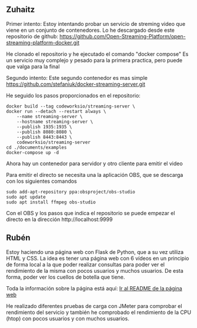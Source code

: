 ## Zuhaitz
Primer intento:
Estoy intentando probar un servicio de streming video que viene en un conjunto de contenedores. Lo he descargado desde este repositorio de github: 
https://github.com/Open-Streaming-Platform/open-streaming-platform-docker.git

He clonado el repositorio y he ejecutado el comando "docker compose" 
Es un servicio muy complejo y pesado para la primera practica, pero puede que valga para la final

Segundo intento:
Este segundo contenedor es mas simple
https://github.com/stefaniuk/docker-streaming-server.git

He seguido los pasos proporcionados en el repositorio: 

```
docker build --tag codeworksio/streaming-server \
docker run --detach --restart always \
    --name streaming-server \
    --hostname streaming-server \
    --publish 1935:1935 \
    --publish 8080:8080 \
    --publish 8443:8443 \
    codeworksio/streaming-server
cd ./documents/examples
docker-compose up -d
```
Ahora hay un contenedor para servidor y otro cliente para emitir el video

Para emitir el directo se necesita una la aplicación OBS, que se descarga con los siguientes comandos
```
sudo add-apt-repository ppa:obsproject/obs-studio
sudo apt update
sudo apt install ffmpeg obs-studio
```
Con el OBS y los pasos que indica el repositorio se puede empezar el directo en la dirección http://localhost:9999

## Rubén
Estoy haciendo una página web con Flask de Python, que a su vez utiliza HTML y CSS. La idea es tener una página web con 6 vídeos en un principio de forma local a la que poder realizar consultas para poder ver el rendimiento de la misma con pocos usuarios y muchos usuarios. De esta forma, poder ver los cuellos de botella que tiene.

Toda la información sobre la página está aquí:
[Ir al README de la página web](Webpage/README.md)

He realizado diferentes pruebas de carga con JMeter para comprobar el rendimiento del servicio y también he comprobado el rendimiento de la CPU (htop) con pocos usuarios y con muchos usuarios.
